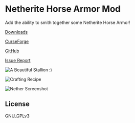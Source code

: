 # Netherite Horse Armor Mod
Add the ability to smith together some Netherite Horse Armor!

[Downloads](https://www.curseforge.com/minecraft/mc-mods/netherite-horse-armor/files)

[CurseForge](https://www.curseforge.com/minecraft/mc-mods/netherite-horse-armor)

[GitHub](https://github.com/P3NG00/NetheriteHorseArmorFabric)

[Issue Report](https://github.com/P3NG00/NetheriteHorseArmorFabric/issues)

![A Beautiful Stallion :)](https://media.forgecdn.net/attachments/301/433/2020-07-06_19.png)

![Crafting Recipe](https://media.forgecdn.net/attachments/301/443/2020-07-06_21.png)

![Nether Screenshot](https://media.forgecdn.net/attachments/301/572/2020-07-07_21.png)

## License
GNU_GPLv3
